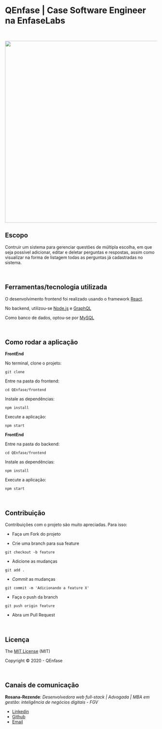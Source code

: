 # QEnfase | Case Software Engineer na EnfaseLabs

<br>

<p align="center">
  <img  height='600' src='https://user-images.githubusercontent.com/45580434/87487079-1cea0b00-c613-11ea-8c6c-59cb1922091d.gif'>
</p>

## Escopo

Contruir um sistema para gerenciar questões de múltipla escolha, em que seja possível adicionar, editar e deletar perguntas e respostas, assim como visualizar na forma de listagem todas as perguntas já cadastradas no sistema.

<br>

## Ferramentas/tecnologia utilizada

O desenvolvimento frontend foi realizado usando o framework [React](https://pt-br.reactjs.org/).

No backend, utilizou-se [Node.js](https://nodejs.org/en/) e [GraphQL](https://graphql.org/)

Como banco de dados, optou-se por [MySQL](https://www.mysql.com/)

<br>

## Como rodar a aplicação

**FrontEnd**

No terminal, clone o projeto:
```
git clone 
```

Entre na pasta do frontend:
```
cd QEnfase/frontend
```

Instale as dependências:
```
npm install
```

Execute a aplicação:
```
npm start 
```

**FrontEnd**

Entre na pasta do backend:
```
cd QEnfase/frontend
```

Instale as dependências:
```
npm install
```

Execute a aplicação:
```
npm start 
```

<br>

## Contribuição

Contribuições com o projeto são muito apreciadas. Para isso:

- Faça um Fork do projeto

- Crie uma branch para sua feature
```
git checkout -b feature
```

- Adicione as mudanças
```
git add . 
```

- _Commit_ as mudanças 
```
git commit -m 'Adicionando a feature X'
```

- Faça o push da branch 
```
git push origin feature
```

- Abra um Pull Request

<br>

## Licença

The [MIT License]() (MIT)

Copyright :copyright: 2020 - QEnfase

<br>

## Canais de comunicação

**Rosana-Rezende**: *Desenvolvedora web full-stack | Advogada | MBA em gestão: inteligência de negócios digitais - FGV*

- [Linkedin](https://www.linkedin.com/in/rosanarezende/)
- [Github](https://github.com/rosanarezende)
- [Email](rezende_rosana@hotmail.com)
